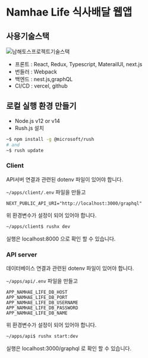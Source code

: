 # Namhae Life 식사배달 웹앱

## 사용기술스택
![남해토스프로젝트기술스택](https://user-images.githubusercontent.com/55748886/173522181-5446aed3-440b-4f5b-bf21-6ced0ba89885.JPG)
- 프론트 : React, Redux, Typescript, MaterailUI, next.js
- 번들러 : Webpack 
- 백엔드 : nest.js,graphQL
- CI/CD : vercel, github

## 로컬 실행 환경 만들기

- Node.js v12 or v14
- Rush.js 설치

```bash
~$ npm install -g @microsoft/rush
# and
~$ rush update
```

### Client

API서버 연결과 관련된 dotenv 파일이 있어야 합니다.

`~/apps/client/.env` 파일을 만들고

```
NEXT_PUBLIC_API_URI="http://localhost:3000/graphql"

```

위 환경변수가 설정이 되어 있어야 합니다.

```bash
~/apps/client$ rushx dev
```

실행은 localhost:8000 으로 확인 할 수 있습니다.

### API server

데이터베이스 연결과 관련된 dotenv 파일이 있어야 합니다.

`~/apps/api/.env` 파일을 만들고

```
APP_NAMHAE_LIFE_DB_HOST
APP_NAMHAE_LIFE_DB_PORT
APP_NAMHAE_LIFE_DB_USERNAME
APP_NAMHAE_LIFE_DB_PASSWORD
APP_NAMHAE_LIFE_DB_NAME
```

위 환경변수가 설정이 되어 있어야 합니다.

```bash
~/apps/api$ rushx start:dev
```

실행은 localhost:3000/graphql 로 확인 할 수 있습니다.
